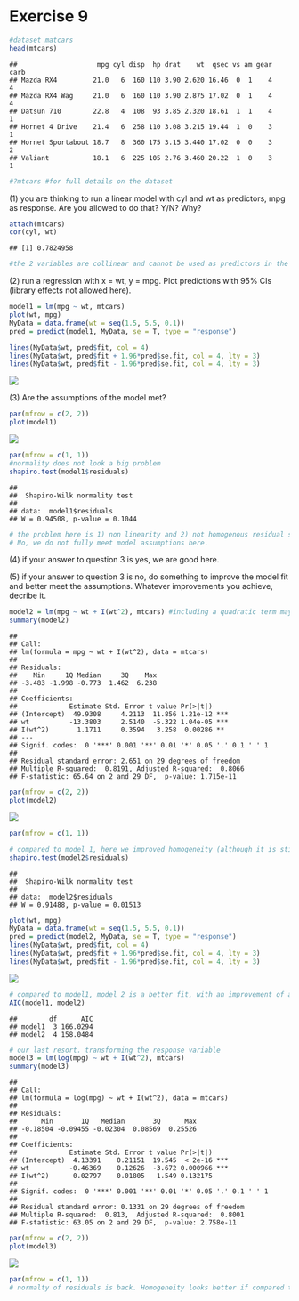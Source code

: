 # Exercise 9


```r
#dataset matcars
head(mtcars)
```

```
##                    mpg cyl disp  hp drat    wt  qsec vs am gear carb
## Mazda RX4         21.0   6  160 110 3.90 2.620 16.46  0  1    4    4
## Mazda RX4 Wag     21.0   6  160 110 3.90 2.875 17.02  0  1    4    4
## Datsun 710        22.8   4  108  93 3.85 2.320 18.61  1  1    4    1
## Hornet 4 Drive    21.4   6  258 110 3.08 3.215 19.44  1  0    3    1
## Hornet Sportabout 18.7   8  360 175 3.15 3.440 17.02  0  0    3    2
## Valiant           18.1   6  225 105 2.76 3.460 20.22  1  0    3    1
```

```r
#?mtcars #for full details on the dataset
```

(1) you are thinking to run a linear model with cyl and wt as predictors, mpg as response. Are you allowed to do that? Y/N? Why?


```r
attach(mtcars)
cor(cyl, wt) 
```

```
## [1] 0.7824958
```

```r
#the 2 variables are collinear and cannot be used as predictors in the same model
```

(2) run a regression with x = wt, y = mpg. Plot predictions with 95% CIs (library effects not allowed here).


```r
model1 = lm(mpg ~ wt, mtcars)
plot(wt, mpg)
MyData = data.frame(wt = seq(1.5, 5.5, 0.1))
pred = predict(model1, MyData, se = T, type = "response")

lines(MyData$wt, pred$fit, col = 4)    
lines(MyData$wt, pred$fit + 1.96*pred$se.fit, col = 4, lty = 3)
lines(MyData$wt, pred$fit - 1.96*pred$se.fit, col = 4, lty = 3)
```

![](Exercise_9_with_solutions_files/figure-html/unnamed-chunk-3-1.png) 


(3) Are the assumptions of the model met?


```r
par(mfrow = c(2, 2))
plot(model1)
```

![](Exercise_9_with_solutions_files/figure-html/unnamed-chunk-4-1.png) 

```r
par(mfrow = c(1, 1))
#normality does not look a big problem
shapiro.test(model1$residuals)
```

```
## 
## 	Shapiro-Wilk normality test
## 
## data:  model1$residuals
## W = 0.94508, p-value = 0.1044
```

```r
# the problem here is 1) non linearity and 2) not homogenous residual spread (only positive residuals for small and large fitted values). Problems with cook distance and influencial values.
# No, we do not fully meet model assumptions here.
```

(4) if your answer to question 3 is yes, we are good here.

(5) if your answer to question 3 is no, do something to improve the model fit and better meet the assumptions. Whatever improvements you achieve, decribe it.


```r
model2 = lm(mpg ~ wt + I(wt^2), mtcars) #including a quadratic term may help to improve homogeneity
summary(model2)
```

```
## 
## Call:
## lm(formula = mpg ~ wt + I(wt^2), data = mtcars)
## 
## Residuals:
##    Min     1Q Median     3Q    Max 
## -3.483 -1.998 -0.773  1.462  6.238 
## 
## Coefficients:
##             Estimate Std. Error t value Pr(>|t|)    
## (Intercept)  49.9308     4.2113  11.856 1.21e-12 ***
## wt          -13.3803     2.5140  -5.322 1.04e-05 ***
## I(wt^2)       1.1711     0.3594   3.258  0.00286 ** 
## ---
## Signif. codes:  0 '***' 0.001 '**' 0.01 '*' 0.05 '.' 0.1 ' ' 1
## 
## Residual standard error: 2.651 on 29 degrees of freedom
## Multiple R-squared:  0.8191,	Adjusted R-squared:  0.8066 
## F-statistic: 65.64 on 2 and 29 DF,  p-value: 1.715e-11
```

```r
par(mfrow = c(2, 2))
plot(model2)
```

![](Exercise_9_with_solutions_files/figure-html/unnamed-chunk-5-1.png) 

```r
par(mfrow = c(1, 1)) 

# compared to model 1, here we improved homogeneity (although it is still bad) and actually we lost the normality of residuals
shapiro.test(model2$residuals)
```

```
## 
## 	Shapiro-Wilk normality test
## 
## data:  model2$residuals
## W = 0.91488, p-value = 0.01513
```

```r
plot(wt, mpg)
MyData = data.frame(wt = seq(1.5, 5.5, 0.1))
pred = predict(model2, MyData, se = T, type = "response")
lines(MyData$wt, pred$fit, col = 4)    
lines(MyData$wt, pred$fit + 1.96*pred$se.fit, col = 4, lty = 3)
lines(MyData$wt, pred$fit - 1.96*pred$se.fit, col = 4, lty = 3)
```

![](Exercise_9_with_solutions_files/figure-html/unnamed-chunk-5-2.png) 

```r
# compared to model1, model 2 is a better fit, with an improvement of almost 8 points in AIC
AIC(model1, model2)
```

```
##        df      AIC
## model1  3 166.0294
## model2  4 158.0484
```

```r
# our last resort. transforming the response variable
model3 = lm(log(mpg) ~ wt + I(wt^2), mtcars) 
summary(model3)
```

```
## 
## Call:
## lm(formula = log(mpg) ~ wt + I(wt^2), data = mtcars)
## 
## Residuals:
##      Min       1Q   Median       3Q      Max 
## -0.18504 -0.09455 -0.02304  0.08569  0.25526 
## 
## Coefficients:
##             Estimate Std. Error t value Pr(>|t|)    
## (Intercept)  4.13391    0.21151  19.545  < 2e-16 ***
## wt          -0.46369    0.12626  -3.672 0.000966 ***
## I(wt^2)      0.02797    0.01805   1.549 0.132175    
## ---
## Signif. codes:  0 '***' 0.001 '**' 0.01 '*' 0.05 '.' 0.1 ' ' 1
## 
## Residual standard error: 0.1331 on 29 degrees of freedom
## Multiple R-squared:  0.813,	Adjusted R-squared:  0.8001 
## F-statistic: 63.05 on 2 and 29 DF,  p-value: 2.758e-11
```

```r
par(mfrow = c(2, 2))
plot(model3)
```

![](Exercise_9_with_solutions_files/figure-html/unnamed-chunk-5-3.png) 

```r
par(mfrow = c(1, 1)) 
# normalty of residuals is back. Homogeneity looks better if compared to previous models. Certainly, this is not the dream model. Adding more predictors and increasing sample size would help a lot here!!
```







